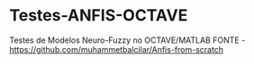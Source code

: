 # Testes-ANFIS-OCTAVE
Testes de Modelos Neuro-Fuzzy no OCTAVE/MATLAB
FONTE - https://github.com/muhammetbalcilar/Anfis-from-scratch
